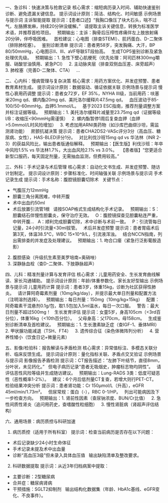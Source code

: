 一、急诊科：快速决策与抢救记录
核心需求：缩短病历录入时间、辅助快速鉴别诊断、避免遗漏关键信息。
提示词设计原则：简洁、结构化、时间敏感
示例场景与提示词
主诉智能提取
提示词：【患者口述】“我胸口像压了块大石头，喘不过气，左胳膊发麻，持续20分钟没缓解。”  
请提取主诉关键信息，转换为标准医学术语，并推荐首检项目。  
预期输出：主诉：胸骨后压榨性疼痛伴左上肢放射痛20分钟，伴呼吸困难。  
首检建议：心电图（排查STEMI）、肌钙蛋白、D-二聚体（排除肺栓塞）。  
鉴别诊断清单
提示词：患者男58岁，突发胸痛、大汗，BP 80/50mmHg，心电图示II、III、aVF导联ST段抬高。  
生成TOP5鉴别诊断及紧急处理优先级。  
预期输出：1. 急性下壁心肌梗死（优先处理：阿司匹林300mg嚼服、硝酸甘油慎用、紧急PCI）  
2. 主动脉夹层（排查双侧血压差、床旁超声）  
3. 肺栓塞（完善D-二聚体、CTA）  
...  

二、心内科：慢病管理与复杂决策
核心需求：用药方案优化、并发症预警、患者教育素材生成。
提示词设计原则：数据驱动、循证依据关联
示例场景与提示词
慢性心衰用药调整
提示词：患者女72岁，EF 35%，NYHA III级，当前用药：呋塞米20mg qd、螺内酯20mg qd、美托洛尔缓释片47.5mg qd。  
血压波动于85-100/50-60mmHg，血钾5.1mmol/L。  
基于2023 ESC指南，推荐剂量调整方案并标注证据等级。  
预期输出：1. 美托洛尔缓释片减量至23.75mg qd（证据等级I/B：收缩压<90mmHg需谨慎）  
2. 螺内酯暂停1周后复查血钾（血钾>5.0mmol/L时风险增加）  
3. 考虑加用ARNI类药物（如沙库巴曲缬沙坦，需监测肾功能）  
房颤抗凝决策
提示词：患者CHA2DS2-VASc评分3分（高血压、糖尿病、女性），HAS-BLED评分1分。  
对比利伐沙班15mg qd vs 华法林（INR 2-3）的获益风险比，输出患者版通俗解释。  
预期输出：【医生版】利伐沙班：年卒中风险1.5% vs 华法林1.7%，大出血风险2.1% vs 3.0%。  
【患者版】“您更适合新型口服药，每天固定剂量，无需抽血监测，但费用较高。”  

三、外科：手术记录与术后管理
核心需求：自动化文书生成、并发症预警、随访计划制定。
提示词设计原则：步骤标准化、时间轴强关联
示例场景与提示词
手术记录生成
提示词：手术名称：腹腔镜胆囊切除术  
关键节点：  
- 气腹压力12mmHg  
- 胆囊三角分离困难，中转开腹  
- 术中出血约50ml  
- 术后放置引流管1根  
请按SOAP格式生成结构化手术记录。  
预期输出：S：胆囊结石伴慢性胆囊炎，保守治疗无效。  
O：腹腔镜探查见胆囊粘连严重，中转开腹...  
A：顺利完成胆囊切除，术中诊断与术前一致。  
P：引流管每日记量，24小时引流量<30ml拔管。  
术后并发症预警
提示词：患者胃癌术后第3天，体温38.5℃，WBC 15×10^9/L，引流液浑浊。  
结合NCCN指南，列出需排查的并发症及处理建议。  
预期输出：1. 吻合口瘘（紧急行泛影葡胺造影）  
2. 腹腔感染（升级抗生素至美罗培南+奥硝唑）  
3. 深静脉血栓（查D-二聚体、下肢静脉超声）  

四、儿科：精准剂量计算与发育评估
核心需求：儿童用药安全、生长发育曲线解读、家长沟通辅助。
提示词设计原则：年龄/体重参数化、家长友好型输出
示例场景与提示词
儿童用药计算
提示词：患者3岁，体重15kg，诊断为社区获得性肺炎。  
请计算阿奇霉素剂量（10mg/kg/day），并提示最大单日剂量和配置方法（注明溶剂选择）。  
预期输出：每日剂量：150mg（10mg/kg×15kg）  
配置：阿奇霉素干混悬剂0.1g/包，取1.5包加入5ml温水，每日一次口服。  
警告：最大日剂量不超过500mg！  
生长发育评估
提示词：女童5岁，身高105cm（<3rd百分位），体重16kg（<10th百分位）。  
父母身高：父170cm，母158cm。  
生成鉴别诊断清单及首检建议。  
预期输出：1. 生长激素缺乏症（查IGF-1、垂体MRI）  
2. 甲状腺功能减退（TSH、FT4）  
3. 遗传综合征（染色体微阵列分析）  
4. 营养性矮小（饮食日记+微量元素）  

五、影像/检验科：报告解读与矛盾检测
核心需求：异常值标注、多模态关联分析、临床反馈生成。
提示词设计原则：量化指标关联、矛盾点交叉验证
示例场景与提示词
影像报告矛盾检测
提示词：CT报告描述：“左肺下叶结节，直径8mm，分叶状，未见钙化。”  
但电子病历记录“患者无吸烟史，肿瘤标志物均阴性”。  
请评估恶性风险等级并生成随访建议。  
预期输出：Lung-RADS 3类：低度可疑恶性（恶性概率1-2%）。  
建议：6个月后低剂量CT复查，若增大则行PET-CT。  
检验结果冲突分析
提示词：患者肾功能：Cr 150μmol/L（升高），eGFR 45ml/min/1.73m²。  
但尿常规：蛋白（-），RBC 0-1/HP。  
列出可能病因及下一步检查方向。  
预期输出：1. 肾前性因素（查尿钠浓度、BUN/Cr比值）  
2. 急性间质性肾炎（追问用药史，查嗜酸性粒细胞）  
3. 慢性肾脏病（肾超声评估结构）  

六、通用场景：病历质控与科研加速

1. 病历质控（适用于所有科室）
提示词：检查当前病历是否存在以下问题：  
- 术后记录缺少24小时生命体征  
- 手术记录未提及术中出血量  
- 诊断“高血压3级”但未录入具体血压值  
输出缺陷清单及整改要求。  

2. 科研数据提取
提示词：从近3年归档病案中提取：  
- 主要诊断：2型糖尿病  
- 合并症：糖尿病肾病  
- 干预措施：SGLT2抑制剂  
输出结构化数据集（年龄、HbA1c基线、eGFR变化、不良事件）。  
